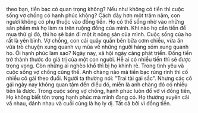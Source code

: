 theo bạn, tiền bạc có quan trọng không? Nếu như không có tiền thì cuộc sống vợ chồng có hạnh phúc không?
Cách đây hơn một trăm năm, con người không có phụ thuộc vào đồng tiền. Họ có thể sống nhờ vào những sản phẩm mà họ làm ra trên ruộng đồng của mình. Khi nào họ cần tiền để mua thứ gì đó, thì họ sẽ bán đi một ít nông sản của mình.
Cuộc sống của họ rất là yên bình. Vợ chồng, con cái quây quần bên bữa cơm chiều, vừa ăn vừa trò chuyện xung quanh vụ mùa về những người hàng xóm xung quanh họ. Ôi hạnh phúc làm sao?
Ngày nay, xã hội ngày càng phát triển. Đồng tiền trở thành thước đo giá trị của một con người. Hễ ai có nhiều tiền thì sẽ được trọng vọng. Còn những ai nghèo khổ thì bị họ khinh rẻ.
Trong tình yêu và cuộc sống vợ chồng cũng thế. Anh chàng nào mà tiền bạc rủng rỉnh thì cố nhiều cô gái theo đuổi. Người ta thường nói: "Trai tài gái sắc". Nhưng các cô gái ngày nay không quan tâm đến điều đó, miễn là anh chàng đó có nhiều tiền là được.
Trong cuộc sống vợ chồng, hạnh phúc luôn đổ vỡ vì đồng tiền, Họ không biết tôn trọng hạnh phúc mà mình đang có. Họ thường xuyên cãi vã nhau, đánh nhau và cuối cùng là họ ly dị.
Tất cả bởi vì đồng tiền.
